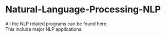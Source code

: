 # Natural-Language-Processing-NLP
All the NLP related programs can be found here.\
This include major NLP applications.

